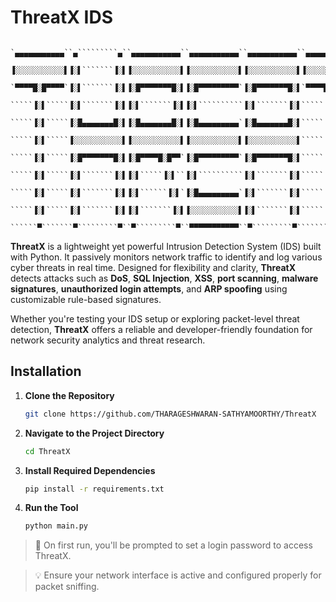 # **ThreatX IDS**

        `▄▄▄▄▄▄▄▄▄▄▄``▄`````````▄``▄▄▄▄▄▄▄▄▄▄▄``▄▄▄▄▄▄▄▄▄▄▄``▄▄▄▄▄▄▄▄▄▄▄``▄▄▄▄▄▄▄▄▄▄▄``▄```````▄`
        ▐░░░░░░░░░░░▌▐░▌```````▐░▌▐░░░░░░░░░░░▌▐░░░░░░░░░░░▌▐░░░░░░░░░░░▌▐░░░░░░░░░░░▌▐░▌`````▐░▌
        `▀▀▀▀█░█▀▀▀▀`▐░▌```````▐░▌▐░█▀▀▀▀▀▀▀█░▌▐░█▀▀▀▀▀▀▀▀▀`▐░█▀▀▀▀▀▀▀█░▌`▀▀▀▀█░█▀▀▀▀``▐░▌```▐░▌`
        `````▐░▌`````▐░▌```````▐░▌▐░▌```````▐░▌▐░▌``````````▐░▌```````▐░▌`````▐░▌```````▐░▌`▐░▌``
        `````▐░▌`````▐░█▄▄▄▄▄▄▄█░▌▐░█▄▄▄▄▄▄▄█░▌▐░█▄▄▄▄▄▄▄▄▄`▐░█▄▄▄▄▄▄▄█░▌`````▐░▌````````▐░▐░▌```
        `````▐░▌`````▐░░░░░░░░░░░▌▐░░░░░░░░░░░▌▐░░░░░░░░░░░▌▐░░░░░░░░░░░▌`````▐░▌`````````▐░▌````
        `````▐░▌`````▐░█▀▀▀▀▀▀▀█░▌▐░█▀▀▀▀█░█▀▀`▐░█▀▀▀▀▀▀▀▀▀`▐░█▀▀▀▀▀▀▀█░▌`````▐░▌````````▐░▌░▌```
        `````▐░▌`````▐░▌```````▐░▌▐░▌`````▐░▌``▐░▌``````````▐░▌```````▐░▌`````▐░▌```````▐░▌`▐░▌``
        `````▐░▌`````▐░▌```````▐░▌▐░▌``````▐░▌`▐░█▄▄▄▄▄▄▄▄▄`▐░▌```````▐░▌`````▐░▌``````▐░▌```▐░▌`
        `````▐░▌`````▐░▌```````▐░▌▐░▌```````▐░▌▐░░░░░░░░░░░▌▐░▌```````▐░▌`````▐░▌`````▐░▌`````▐░▌
        ``````▀```````▀`````````▀``▀`````````▀``▀▀▀▀▀▀▀▀▀▀▀``▀`````````▀```````▀```````▀```````▀`

**ThreatX** is a lightweight yet powerful Intrusion Detection System (IDS) built with Python. It passively monitors network traffic to identify and log various cyber threats in real time. Designed for flexibility and clarity, **ThreatX** detects attacks such as **DoS**, **SQL Injection**, **XSS**, **port scanning**, **malware signatures**, **unauthorized login attempts**, and **ARP spoofing** using customizable rule-based signatures.

Whether you're testing your IDS setup or exploring packet-level threat detection, **ThreatX** offers a reliable and developer-friendly foundation for network security analytics and threat research.


## Installation

1. **Clone the Repository**

   ```bash
   git clone https://github.com/THARAGESHWARAN-SATHYAMOORTHY/ThreatX
   ```

2. **Navigate to the Project Directory**

   ```bash
   cd ThreatX
   ```

3. **Install Required Dependencies**

   ```bash
   pip install -r requirements.txt
   ```

4. **Run the Tool**

   ```bash
   python main.py
   ```

> 🔐 On first run, you'll be prompted to set a login password to access ThreatX.

> 💡 Ensure your network interface is active and configured properly for packet sniffing.
